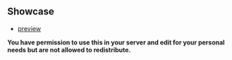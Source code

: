 ## Showcase

* [preview](https://streamable.com/sm162h)

**You have permission to use this in your server and edit for your personal needs but are not allowed to redistribute.**
